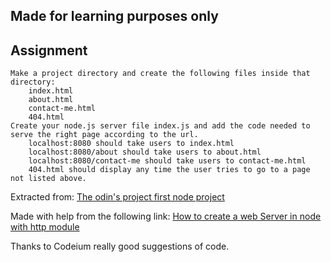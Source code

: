 ## Made for learning purposes only
## Assignment

    Make a project directory and create the following files inside that directory:
        index.html
        about.html
        contact-me.html
        404.html
    Create your node.js server file index.js and add the code needed to serve the right page according to the url.
        localhost:8080 should take users to index.html
        localhost:8080/about should take users to about.html
        localhost:8080/contact-me should take users to contact-me.html
        404.html should display any time the user tries to go to a page not listed above.

Extracted from: [The odin's project first node project](https://www.theodinproject.com/lessons/nodejs-basic-informational-site)

Made with help from the following link: [How to create a web Server in node with http module](https://www.digitalocean.com/community/tutorials/how-to-create-a-web-server-in-node-js-with-the-http-module)

Thanks to Codeium really good suggestions of code.